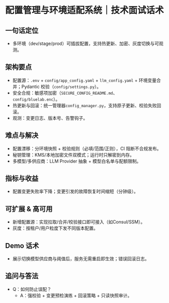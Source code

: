 # 配置管理与环境适配系统｜技术面试话术

## 一句话定位
- 多环境（dev/stage/prod）可插拔配置，支持热更新、加密、灰度切换与可观测。

## 架构要点
- 配置源：`.env` + `config/app_config.yaml` + `llm_config.yaml` + 环境变量合并；Pydantic 校验（`config/settings.py`）。
- 安全合规：敏感项加密（`SECURE_CONFIG_README.md`、`config/bluelab.enc`）。
- 热更新与回滚：统一管理器`config_manager.py`，支持原子更新、校验失败回滚。
- 观测：变更日志、版本号、告警钩子。

## 难点与解决
- 配置漂移：分环境快照 + 校验规则（必填/范围/正则），CI 阻断不合规发布。
- 秘钥管理：KMS/本地加密文件双模式；运行时只解密到内存。
- 多模型/多供应商：LLM Provider 抽象 + 模型白名单与配额限制。

## 指标与收益
- 配置变更失败率下降；变更引发的故障恢复时间缩短（分钟级）。

## 可扩展 & 高可用
- 新增配置源：实现拉取/合并/校验接口即可接入（如Consul/SSM）。
- 灰度：按租户/用户粒度下发不同版本配置。

## Demo 话术
- 展示切换模型供应商与阈值后，服务无需重启即生效；错误回滚日志。

## 追问与答法
- Q：如何防止误配？
  - A：强校验 + 变更预检演练 + 回滚策略 + 只读快照审计。
